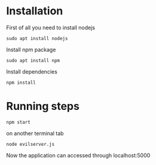 # Installation

First of all you need to install nodejs

`sudo apt install nodejs`

Install npm package

`sudo apt install npm`

Install dependencies

`npm install`

# Running steps

`npm start`

on another terminal tab

`node evilserver.js`

Now the application can accessed through localhost:5000

